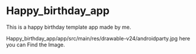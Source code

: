 # Happy_birthday_app

This is a happy birthday template app made by me.

Happy_birthday_app/app/src/main/res/drawable-v24/androidparty.jpg
here you can Find the Image.

